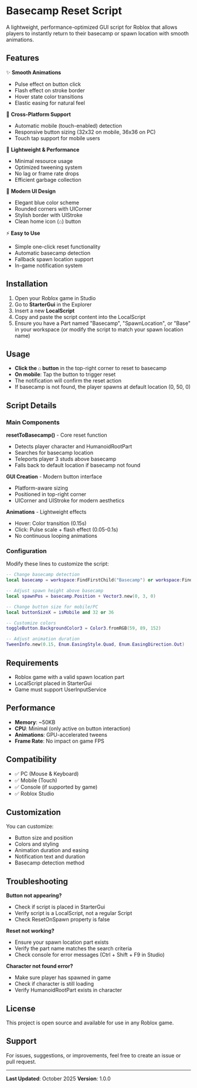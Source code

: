 # Basecamp Reset Script

A lightweight, performance-optimized GUI script for Roblox that allows players to instantly return to their basecamp or spawn location with smooth animations.

## Features

✨ **Smooth Animations**
- Pulse effect on button click
- Flash effect on stroke border
- Hover state color transitions
- Elastic easing for natural feel

📱 **Cross-Platform Support**
- Automatic mobile (touch-enabled) detection
- Responsive button sizing (32x32 on mobile, 36x36 on PC)
- Touch tap support for mobile users

🎯 **Lightweight & Performance**
- Minimal resource usage
- Optimized tweening system
- No lag or frame rate drops
- Efficient garbage collection

🎨 **Modern UI Design**
- Elegant blue color scheme
- Rounded corners with UICorner
- Stylish border with UIStroke
- Clean home icon (⌂) button

⚡ **Easy to Use**
- Simple one-click reset functionality
- Automatic basecamp detection
- Fallback spawn location support
- In-game notification system

## Installation

1. Open your Roblox game in Studio
2. Go to **StarterGui** in the Explorer
3. Insert a new **LocalScript**
4. Copy and paste the script content into the LocalScript
5. Ensure you have a Part named "Basecamp", "SpawnLocation", or "Base" in your workspace (or modify the script to match your spawn location name)

## Usage

- **Click the ⌂ button** in the top-right corner to reset to basecamp
- **On mobile**: Tap the button to trigger reset
- The notification will confirm the reset action
- If basecamp is not found, the player spawns at default location (0, 50, 0)

## Script Details

### Main Components

**resetToBasecamp()** - Core reset function
- Detects player character and HumanoidRootPart
- Searches for basecamp location
- Teleports player 3 studs above basecamp
- Falls back to default location if basecamp not found

**GUI Creation** - Modern button interface
- Platform-aware sizing
- Positioned in top-right corner
- UICorner and UIStroke for modern aesthetics

**Animations** - Lightweight effects
- Hover: Color transition (0.15s)
- Click: Pulse scale + flash effect (0.05-0.1s)
- No continuous looping animations

### Configuration

Modify these lines to customize the script:

```lua
-- Change basecamp detection
local basecamp = workspace:FindFirstChild("Basecamp") or workspace:FindFirstChild("SpawnLocation")

-- Adjust spawn height above basecamp
local spawnPos = basecamp.Position + Vector3.new(0, 3, 0)

-- Change button size for mobile/PC
local buttonSizeX = isMobile and 32 or 36

-- Customize colors
toggleButton.BackgroundColor3 = Color3.fromRGB(59, 89, 152)

-- Adjust animation duration
TweenInfo.new(0.15, Enum.EasingStyle.Quad, Enum.EasingDirection.Out)
```

## Requirements

- Roblox game with a valid spawn location part
- LocalScript placed in StarterGui
- Game must support UserInputService

## Performance

- **Memory**: ~50KB
- **CPU**: Minimal (only active on button interaction)
- **Animations**: GPU-accelerated tweens
- **Frame Rate**: No impact on game FPS

## Compatibility

- ✅ PC (Mouse & Keyboard)
- ✅ Mobile (Touch)
- ✅ Console (if supported by game)
- ✅ Roblox Studio

## Customization

You can customize:
- Button size and position
- Colors and styling
- Animation duration and easing
- Notification text and duration
- Basecamp detection method

## Troubleshooting

**Button not appearing?**
- Check if script is placed in StarterGui
- Verify script is a LocalScript, not a regular Script
- Check ResetOnSpawn property is false

**Reset not working?**
- Ensure your spawn location part exists
- Verify the part name matches the search criteria
- Check console for error messages (Ctrl + Shift + F9 in Studio)

**Character not found error?**
- Make sure player has spawned in game
- Check if character is still loading
- Verify HumanoidRootPart exists in character

## License

This project is open source and available for use in any Roblox game.

## Support

For issues, suggestions, or improvements, feel free to create an issue or pull request.

---

**Last Updated**: October 2025
**Version**: 1.0.0
